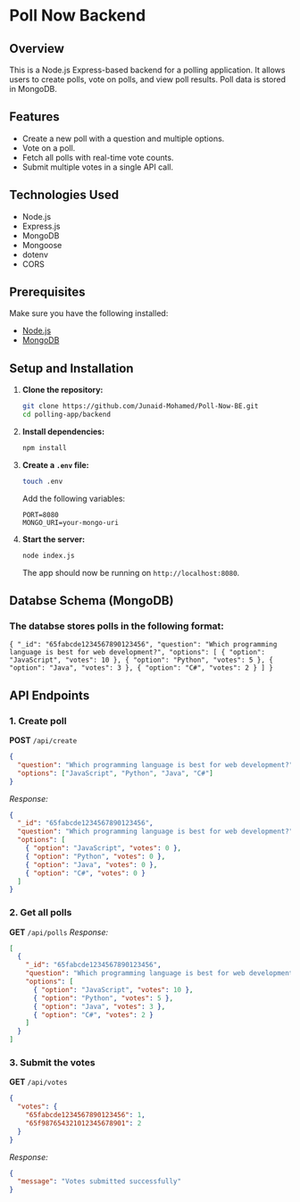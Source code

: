 # Poll Now Backend

## Overview
This is a Node.js Express-based backend for a polling application. It allows users to create polls, vote on polls, and view poll results. Poll data is stored in MongoDB.

## Features
- Create a new poll with a question and multiple options.
- Vote on a poll.
- Fetch all polls with real-time vote counts.
- Submit multiple votes in a single API call.

## Technologies Used
- Node.js
- Express.js
- MongoDB
- Mongoose
- dotenv
- CORS

## Prerequisites
Make sure you have the following installed:
- [Node.js](https://nodejs.org/)
- [MongoDB](https://www.mongodb.com/)

## Setup and Installation

1. **Clone the repository:**
   ```sh
   git clone https://github.com/Junaid-Mohamed/Poll-Now-BE.git
   cd polling-app/backend

2. **Install dependencies:**
   ```sh
   npm install
   ```
3. **Create a `.env` file:**
   ```sh
   touch .env
   ```
   Add the following variables:
   ```env
   PORT=8080
   MONGO_URI=your-mongo-uri
   ```
4. **Start the server:**
   ```sh
   node index.js
   ```
   The app should now be running on `http://localhost:8080`.

## Databse Schema (MongoDB)

### The databse stores polls in the following format: 
`{
  "_id": "65fabcde1234567890123456",
  "question": "Which programming language is best for web development?",
  "options": [
    { "option": "JavaScript", "votes": 10 },
    { "option": "Python", "votes": 5 },
    { "option": "Java", "votes": 3 },
    { "option": "C#", "votes": 2 }
  ]
}`


## API Endpoints

### 1. Create poll
**POST** `/api/create`
```json
{
  "question": "Which programming language is best for web development?",
  "options": ["JavaScript", "Python", "Java", "C#"]
}

```
_Response:_
```json
{
  "_id": "65fabcde1234567890123456",
  "question": "Which programming language is best for web development?",
  "options": [
    { "option": "JavaScript", "votes": 0 },
    { "option": "Python", "votes": 0 },
    { "option": "Java", "votes": 0 },
    { "option": "C#", "votes": 0 }
  ]
}

```

### 2. Get all polls
**GET** `/api/polls`
_Response:_
```json
[
  {
    "_id": "65fabcde1234567890123456",
    "question": "Which programming language is best for web development?",
    "options": [
      { "option": "JavaScript", "votes": 10 },
      { "option": "Python", "votes": 5 },
      { "option": "Java", "votes": 3 },
      { "option": "C#", "votes": 2 }
    ]
  }
]
```

### 3. Submit the votes
**GET** `/api/votes`
```json
{
  "votes": {
    "65fabcde1234567890123456": 1,
    "65f987654321012345678901": 2
  }
}
```
_Response:_
```json
{
  "message": "Votes submitted successfully"
}
```

